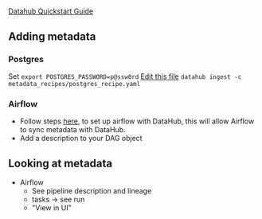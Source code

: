 #
[Datahub Quickstart Guide](https://datahubproject.io/docs/quickstart)

## Adding metadata

### Postgres

Set `export POSTGRES_PASSWORD=p@ssw0rd`
[Edit this file](./metadata_recipes/postgres_recipe.yaml)
`datahub ingest -c metadata_recipes/postgres_recipe.yaml`

### Airflow

- Follow steps [here](https://datahubproject.io/docs/lineage/airflow), to set up airflow with DataHub, this will allow Airflow to sync metadata with DataHub.
- Add a description to your DAG object

## Looking at metadata
- Airflow
  - See pipeline description and lineage
  - tasks -> see run
  - "View in UI"
